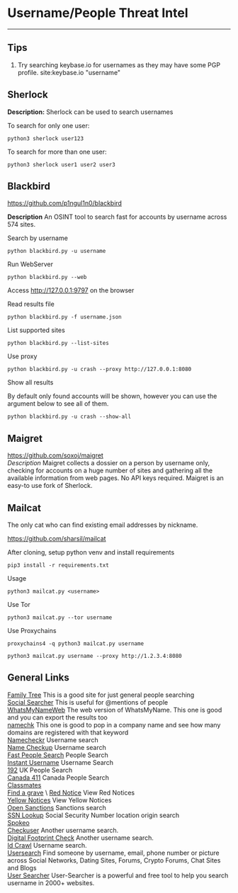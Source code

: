 # Username/People Threat Intel

***

## Tips
1. Try searching keybase.io for usernames as they may have some PGP profile. site:keybase.io "username"

## Sherlock

**Description:** 
Sherlock can be used to search usernames

To search for only one user:

```
python3 sherlock user123
```

To search for more than one user:

```
python3 sherlock user1 user2 user3
```


## Blackbird

https://github.com/p1ngul1n0/blackbird

**Description**
An OSINT tool to search fast for accounts by username across 574 sites.

Search by username

```
python blackbird.py -u username
```

Run WebServer

```
python blackbird.py --web
```
Access http://127.0.0.1:9797 on the browser


Read results file

```
python blackbird.py -f username.json
```

List supported sites

```
python blackbird.py --list-sites
```

Use proxy

```
python blackbird.py -u crash --proxy http://127.0.0.1:8080
```

Show all results

By default only found accounts will be shown, however you can use the argument below to see all of them.

```
python blackbird.py -u crash --show-all
```

## Maigret
https://github.com/soxoj/maigret \
*Description* Maigret collects a dossier on a person by username only, checking for accounts on a huge number of sites and gathering all the available information from web pages. No API keys required. Maigret is an easy-to use fork of Sherlock.





## Mailcat
The only cat who can find existing email addresses by nickname.

https://github.com/sharsil/mailcat

After cloning, setup python venv and install requirements
```
pip3 install -r requirements.txt
```
Usage
```
python3 mailcat.py <username>
```
Use Tor
```
python3 mailcat.py --tor username
```
Use Proxychains
```
proxychains4 -q python3 mailcat.py username
```
```
python3 mailcat.py username --proxy http://1.2.3.4:8080
```


## General Links

[Family Tree](https://www.familytreenow.com)   This is a good site for just general people searching \
[Social Searcher](https://www.social-searcher.com) This is useful for @mentions of people \
[WhatsMyNameWeb](https://whatsmyname.app) The web version of WhatsMyName. This one is good and you can export the results too \
[namechk](https://namechk.com) This one is good to pop in a company name and see how many domains are registered with that keyword \
[Namecheckr](https://www.namecheckr.com/) Username search \
[Name Checkup](https://namecheckup.com/) Username search \
[Fast People Search](https://www.fastpeoplesearch.com/) People Search \
[Instant Username](https://instantusername.com/#) Username Search \
[192](https://www.192.com/) UK People Search \
[Canada 411](https://www.canada411.ca/) Canada People Search \
[Classmates](https://www.classmates.com) \
[Find a grave](https://www.findagrave.com) \ 
[Red Notice](https://www.interpol.int/en/How-we-work/Notices/Red-Notices/View-Red-Notices) View Red Notices \
[Yellow Notices](https://www.interpol.int/en/How-we-work/Notices/Yellow-Notices/View-Yellow-Notices) View Yellow Notices \
[Open Sanctions](https://www.opensanctions.org) Sanctions search \
[SSN Lookup](https://ics.uci.edu/~dan/genealogy/Miller/javascrp/ssn.htm) Social Security Number location origin search \
[Spokeo](https://www.spokeo.com/?s1=a5425d5a5e3911ee806ca18c0a1eba22&g=phone_12670531_100085299_A4822843475) \
[Checkuser](https://checkuser.vercel.app/) Another username search. \
[Digital Footprint Check](https://www.digitalfootprintcheck.com/free-checker.html) Another username search. \
[Id Crawl](https://www.idcrawl.com/username) Username search. \
[Usersearch](https://www.usersearch.org/) Find someone by username, email, phone number or picture across Social Networks, Dating Sites, Forums, Crypto Forums, Chat Sites and Blogs \
[User Searcher](https://www.user-searcher.com/)  User-Searcher is a powerful and free tool to help you search username in 2000+ websites.









